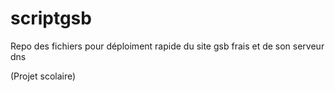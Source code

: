 # scriptgsb

Repo des fichiers pour déploiment rapide du site gsb frais et de son serveur dns

(Projet scolaire)
